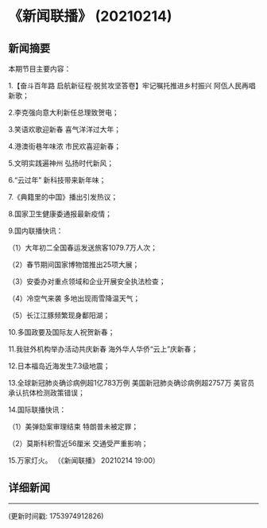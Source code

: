 # 《新闻联播》 (20210214)

## 新闻摘要

本期节目主要内容：


1.【奋斗百年路 启航新征程·脱贫攻坚答卷】牢记嘱托推进乡村振兴 阿佤人民再唱新歌；


2.李克强向意大利新任总理致贺电；


3.笑语欢歌迎新春 喜气洋洋过大年；


4.港澳街巷年味浓 市民欢喜迎新春；


5.文明实践遍神州 弘扬时代新风；


6.“云过年” 新科技带来新年味；


7.《典籍里的中国》播出引发热议；


8.国家卫生健康委通报最新疫情；


9.国内联播快讯：


（1）大年初二全国春运发送旅客1079.7万人次；


（2）春节期间国家博物馆推出25项大展；


（3）安委办对重点领域和企业开展安全执法检查；


（4）冷空气来袭 多地出现雨雪降温天气；


（5）长江江豚频繁现身鄱阳湖；


10.多国政要及国际友人祝贺新春；


11.我驻外机构举办活动共庆新春 海外华人华侨“云上”庆新春；


12.日本福岛近海发生7.3级地震；


13.全球新冠肺炎确诊病例超1亿783万例 美国新冠肺炎确诊病例超2757万 美官员承认抗体检测政策错误；


14.国际联播快讯：


（1）美弹劾案审理结束 特朗普未被定罪；


（2）莫斯科积雪近56厘米 交通受严重影响；


15.万家灯火。
（《新闻联播》 20210214 19:00）

## 详细新闻

---

(更新时间戳: 1753974912826)

